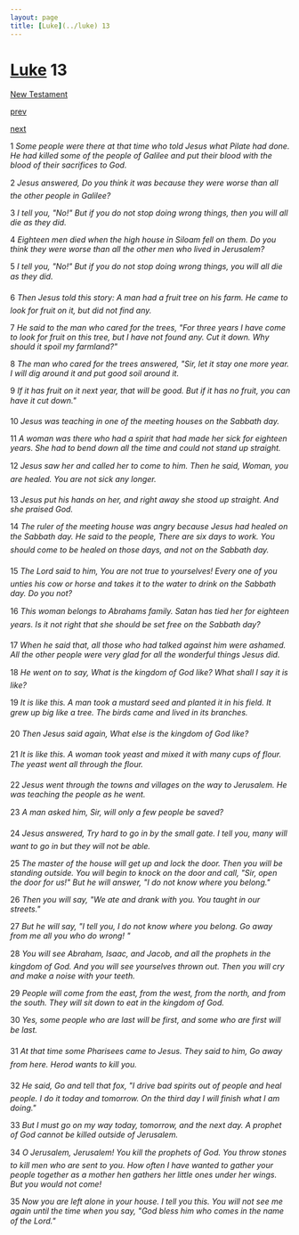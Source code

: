 ```yaml
---
layout: page
title: [Luke](../luke) 13
---
```


# [Luke](../luke) 13

[New Testament](/new-testament)


[prev](luke-12.html)


[next](luke-14.html)

1 _Some people were there at that time who told Jesus what Pilate had done. He had killed some of the people of Galilee and put their blood with the blood of their sacrifices to God._

2 _Jesus answered, Do you think it was because they were worse than all the other people in Galilee?_

3 _I tell you, "No!" But if you do not stop doing wrong things, then you will all die as they did._

4 _Eighteen men died when the high house in Siloam fell on them. Do you think they were worse than all the other men who lived in Jerusalem?_

5 _I tell you, "No!" But if you do not stop doing wrong things, you will all die as they did._

6 _Then Jesus told this story: A man had a fruit tree on his farm. He came to look for fruit on it, but did not find any._

7 _He said to the man who cared for the trees, "For three years I have come to look for fruit on this tree, but I have not found any. Cut it down. Why should it spoil my farmland?"_

8 _The man who cared for the trees answered, "Sir, let it stay one more year. I will dig around it and put good soil around it._

9 _If it has fruit on it next year, that will be good. But if it has no fruit, you can have it cut down." _

10 _Jesus was teaching in one of the meeting houses on the Sabbath day._

11 _A woman was there who had a spirit that had made her sick for eighteen years. She had to bend down all the time and could not stand up straight._

12 _Jesus saw her and called her to come to him. Then he said, Woman, you are healed.  You are not sick any longer._

13 _Jesus put his hands on her, and right away she stood up straight. And she praised God._

14 _The ruler of the meeting house was angry because Jesus had healed on the Sabbath day.  He said to the people, There are six days to work. You should come to be healed on those days, and not on the Sabbath day._

15 _The Lord said to him, You are not true to yourselves! Every one of you unties his cow or horse and takes it to the water to drink on the Sabbath day. Do you not?_

16 _This woman belongs to Abrahams family. Satan has tied her for eighteen years. Is it not right that she should be set free on the Sabbath day?_

17 _When he said that, all those who had talked against him were ashamed. All the other people were very glad for all the wonderful things Jesus did._

18 _He went on to say, What is the kingdom of God like? What shall I say it is like?_

19 _It is like this. A man took a mustard seed and planted it in his field. It grew up big like a tree. The birds came and lived in its branches._

20 _Then Jesus said again, What else is the kingdom of God like?_

21 _It is like this. A woman took yeast and mixed it with many cups of flour. The yeast went all through the flour._

22 _Jesus went through the towns and villages on the way to Jerusalem. He was teaching the people as he went._

23 _A man asked him, Sir, will only a few people be saved?_

24 _Jesus answered, Try hard to go in by the small gate. I tell you, many will want to go in but they will not be able._

25 _The master of the house will get up and lock the door. Then you will be standing outside.  You will begin to knock on the door and call, "Sir, open the door for us!" But he will answer, "I do not know where you belong."_

26 _Then you will say, "We ate and drank with you. You taught in our streets."_

27 _But he will say, "I tell you, I do not know where you belong. Go away from me all you who do wrong! "_

28 _You will see Abraham, Isaac, and Jacob, and all the prophets in the kingdom of God.  And you will see yourselves thrown out. Then you will cry and make a noise with your teeth._

29 _People will come from the east, from the west, from the north, and from the south. They will sit down to eat in the kingdom of God._

30 _Yes, some people who are last will be first, and some who are first will be last._

31 _At that time some Pharisees came to Jesus. They said to him, Go away from here.  Herod wants to kill you._

32 _He said, Go and tell that fox, "I drive bad spirits out of people and heal people. I do it today and tomorrow. On the third day I will finish what I am doing."_

33 _But I must go on my way today, tomorrow, and the next day. A prophet of God cannot be killed outside of Jerusalem._

34 _O Jerusalem, Jerusalem! You kill the prophets of God. You throw stones to kill men who are sent to you. How often I have wanted to gather your people together as a mother hen gathers her little ones under her wings. But you would not come!_

35 _Now you are left alone in your house. I tell you this. You will not see me again until the time when you say, "God bless him who comes in the name of the Lord." _


